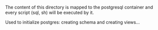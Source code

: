 The content of this directory is mapped to the postgresql container and every script (sql, sh) will be executed by it.

Used to initialize postgres: creating schema and creating views...